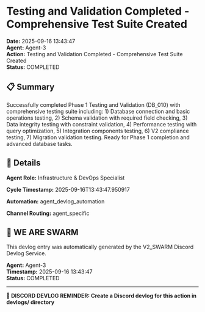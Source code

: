# Testing and Validation Completed - Comprehensive Test Suite Created

**Date:** 2025-09-16 13:43:47  
**Agent:** Agent-3  
**Action:** Testing and Validation Completed - Comprehensive Test Suite Created  
**Status:** COMPLETED

## 📋 Summary

Successfully completed Phase 1 Testing and Validation (DB_010) with comprehensive testing suite including: 1) Database connection and basic operations testing, 2) Schema validation with required field checking, 3) Data integrity testing with constraint validation, 4) Performance testing with query optimization, 5) Integration components testing, 6) V2 compliance testing, 7) Migration validation testing. Ready for Phase 1 completion and advanced database tasks.

## 🎯 Details

**Agent Role:** Infrastructure & DevOps Specialist

**Cycle Timestamp:** 2025-09-16T13:43:47.950917

**Automation:** agent_devlog_automation

**Channel Routing:** agent_specific

## 🐝 WE ARE SWARM

This devlog entry was automatically generated by the V2_SWARM Discord Devlog Service.

**Agent:** Agent-3  
**Timestamp:** 2025-09-16 13:43:47  
**Status:** COMPLETED

---

**📝 DISCORD DEVLOG REMINDER: Create a Discord devlog for this action in devlogs/ directory**
